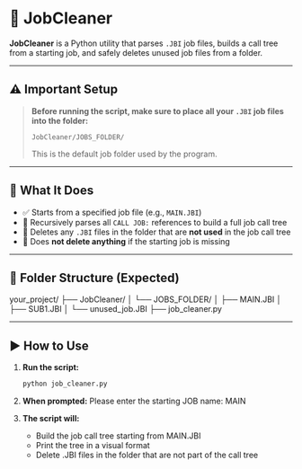 # 🧹 JobCleaner

**JobCleaner** is a Python utility that parses `.JBI` job files, builds a call tree from a starting job, and safely deletes unused job files from a folder.

---

## ⚠️ Important Setup

> **Before running the script, make sure to place all your `.JBI` job files into the folder:**
>
> ```
> JobCleaner/JOBS_FOLDER/
> ```
> This is the default job folder used by the program.

---
## 📌 What It Does

- ✅ Starts from a specified job file (e.g., `MAIN.JBI`)
- 🔁 Recursively parses all `CALL JOB:` references to build a full job call tree
- 🧼 Deletes any `.JBI` files in the folder that are **not used** in the job call tree
- 🔐 Does **not delete anything** if the starting job is missing

---

## 📂 Folder Structure (Expected)
your_project/
├── JobCleaner/
│ └── JOBS_FOLDER/
│ ├── MAIN.JBI
│ ├── SUB1.JBI
│ └── unused_job.JBI
├── job_cleaner.py

---

## ▶️ How to Use

1. **Run the script:**
   ```bash
   python job_cleaner.py

2. **When prompted:**
    Please enter the starting JOB name: MAIN

3. **The script will:**
    - Build the job call tree starting from MAIN.JBI
    - Print the tree in a visual format
    - Delete .JBI files in the folder that are not part of the call tree

